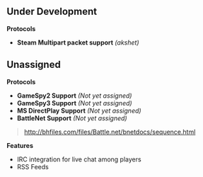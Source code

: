 Under Development
-----------------

**Protocols**

- **Steam Multipart packet support** *(akshet)*


Unassigned
----------

**Protocols**

- **GameSpy2 Support** *(Not yet assigned)*
- **GameSpy3 Support** *(Not yet assigned)*
- **MS DirectPlay Support** *(Not yet assigned)*
- **BattleNet Support** *(Not yet assigned)*
>http://bhfiles.com/files/Battle.net/bnetdocs/sequence.html

**Features**

- IRC integration for live chat among players
- RSS Feeds
